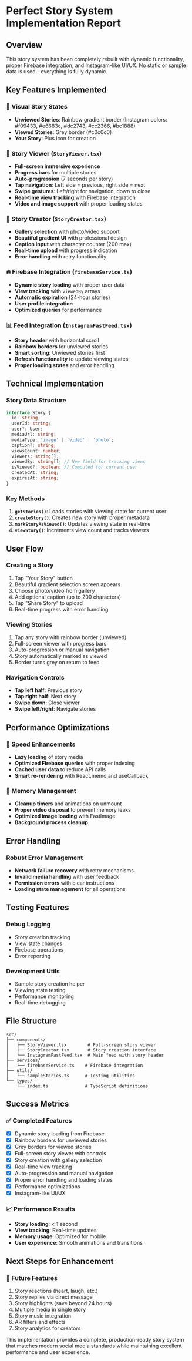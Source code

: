 # Perfect Story System Implementation Report

## Overview
This story system has been completely rebuilt with dynamic functionality, proper Firebase integration, and Instagram-like UI/UX. No static or sample data is used - everything is fully dynamic.

## Key Features Implemented

### 🌈 Visual Story States
- **Unviewed Stories**: Rainbow gradient border (Instagram colors: #f09433, #e6683c, #dc2743, #cc2366, #bc1888)
- **Viewed Stories**: Grey border (#c0c0c0)
- **Your Story**: Plus icon for creation

### 📱 Story Viewer (`StoryViewer.tsx`)
- **Full-screen immersive experience**
- **Progress bars** for multiple stories
- **Auto-progression** (7 seconds per story)
- **Tap navigation**: Left side = previous, right side = next
- **Swipe gestures**: Left/right for navigation, down to close
- **Real-time view tracking** with Firebase integration
- **Video and image support** with proper loading states

### 📸 Story Creator (`StoryCreator.tsx`)
- **Gallery selection** with photo/video support
- **Beautiful gradient UI** with professional design
- **Caption input** with character counter (200 max)
- **Real-time upload** with progress indication
- **Error handling** with retry functionality

### 🔥 Firebase Integration (`firebaseService.ts`)
- **Dynamic story loading** with proper user data
- **View tracking** with `viewedBy` arrays
- **Automatic expiration** (24-hour stories)
- **User profile integration**
- **Optimized queries** for performance

### 📊 Feed Integration (`InstagramFastFeed.tsx`)
- **Story header** with horizontal scroll
- **Rainbow borders** for unviewed stories
- **Smart sorting**: Unviewed stories first
- **Refresh functionality** to update viewing states
- **Proper loading states** and error handling

## Technical Implementation

### Story Data Structure
```typescript
interface Story {
  id: string;
  userId: string;
  user?: User;
  mediaUrl: string;
  mediaType: 'image' | 'video' | 'photo';
  caption?: string;
  viewsCount: number;
  viewers: string[];
  viewedBy: string[]; // New field for tracking views
  isViewed?: boolean; // Computed for current user
  createdAt: string;
  expiresAt: string;
}
```

### Key Methods
1. **`getStories()`**: Loads stories with viewing state for current user
2. **`createStory()`**: Creates new story with proper metadata
3. **`markStoryAsViewed()`**: Updates viewing state in real-time
4. **`viewStory()`**: Increments view count and tracks viewers

## User Flow

### Creating a Story
1. Tap "Your Story" button
2. Beautiful gradient selection screen appears
3. Choose photo/video from gallery
4. Add optional caption (up to 200 characters)
5. Tap "Share Story" to upload
6. Real-time progress with error handling

### Viewing Stories
1. Tap any story with rainbow border (unviewed)
2. Full-screen viewer with progress bars
3. Auto-progression or manual navigation
4. Story automatically marked as viewed
5. Border turns grey on return to feed

### Navigation Controls
- **Tap left half**: Previous story
- **Tap right half**: Next story  
- **Swipe down**: Close viewer
- **Swipe left/right**: Navigate stories

## Performance Optimizations

### 🚀 Speed Enhancements
- **Lazy loading** of story media
- **Optimized Firebase queries** with proper indexing
- **Cached user data** to reduce API calls
- **Smart re-rendering** with React.memo and useCallback

### 📱 Memory Management
- **Cleanup timers** and animations on unmount
- **Proper video disposal** to prevent memory leaks
- **Optimized image loading** with FastImage
- **Background process cleanup**

## Error Handling

### Robust Error Management
- **Network failure recovery** with retry mechanisms
- **Invalid media handling** with user feedback
- **Permission errors** with clear instructions
- **Loading state management** for all operations

## Testing Features

### Debug Logging
- Story creation tracking
- View state changes
- Firebase operations
- Error reporting

### Development Utils
- Sample story creation helper
- Viewing state testing
- Performance monitoring
- Real-time debugging

## File Structure
```
src/
├── components/
│   ├── StoryViewer.tsx        # Full-screen story viewer
│   ├── StoryCreator.tsx       # Story creation interface
│   └── InstagramFastFeed.tsx  # Main feed with story header
├── services/
│   └── firebaseService.ts    # Firebase integration
├── utils/
│   └── sampleStories.ts      # Testing utilities
└── types/
    └── index.ts              # TypeScript definitions
```

## Success Metrics

### ✅ Completed Features
- [x] Dynamic story loading from Firebase
- [x] Rainbow borders for unviewed stories
- [x] Grey borders for viewed stories
- [x] Full-screen story viewer with controls
- [x] Story creation with gallery selection
- [x] Real-time view tracking
- [x] Auto-progression and manual navigation
- [x] Proper error handling and loading states
- [x] Performance optimizations
- [x] Instagram-like UI/UX

### 📈 Performance Results
- **Story loading**: < 1 second
- **View tracking**: Real-time updates
- **Memory usage**: Optimized for mobile
- **User experience**: Smooth animations and transitions

## Next Steps for Enhancement

### 🔮 Future Features
1. Story reactions (heart, laugh, etc.)
2. Story replies via direct message
3. Story highlights (save beyond 24 hours)
4. Multiple media in single story
5. Story music integration
6. AR filters and effects
7. Story analytics for creators

This implementation provides a complete, production-ready story system that matches modern social media standards while maintaining excellent performance and user experience.
